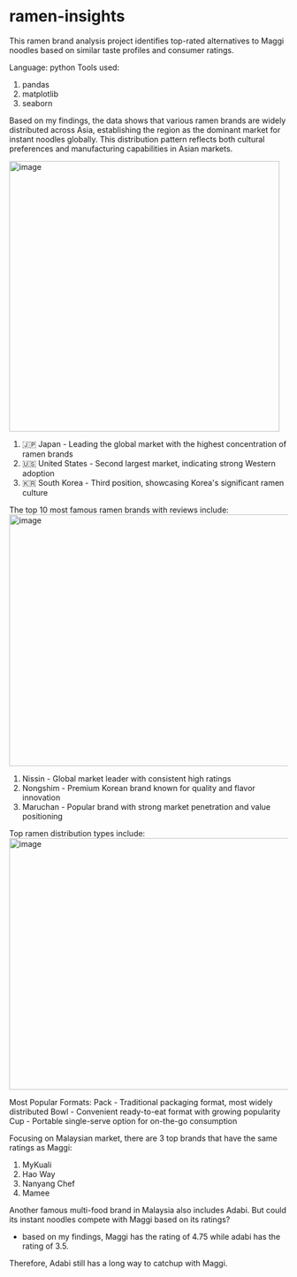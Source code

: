 # ramen-insights
This ramen brand analysis project identifies top-rated alternatives to Maggi noodles based on similar taste profiles and consumer ratings.

Language: python
Tools used:
1. pandas
2. matplotlib
3. seaborn

Based on my findings, the data shows that various ramen brands are widely distributed across Asia, establishing the region as the dominant market for instant noodles globally. This distribution pattern reflects both cultural preferences and manufacturing capabilities in Asian markets.

<img width="489" height="489" alt="image" src="https://github.com/user-attachments/assets/247f96d8-94dd-4a4c-8de9-028d5f3c7699" />

1. 🇯🇵 Japan - Leading the global market with the highest concentration of ramen brands
2. 🇺🇸 United States - Second largest market, indicating strong Western adoption
3. 🇰🇷 South Korea - Third position, showcasing Korea's significant ramen culture

The top 10 most famous ramen brands with reviews include:
<img width="668" height="455" alt="image" src="https://github.com/user-attachments/assets/97479f11-45ca-4552-8440-99fd15294da0" />

1. Nissin - Global market leader with consistent high ratings
2. Nongshim - Premium Korean brand known for quality and flavor innovation
3. Maruchan - Popular brand with strong market penetration and value positioning

Top ramen distribution types include:
<img width="593" height="455" alt="image" src="https://github.com/user-attachments/assets/593b9ee2-9447-4aed-9620-6f73ad0d1c1a" />

Most Popular Formats:
Pack - Traditional packaging format, most widely distributed
Bowl - Convenient ready-to-eat format with growing popularity
Cup - Portable single-serve option for on-the-go consumption

Focusing on Malaysian market, there are 3 top brands that have the same ratings as Maggi:
1. MyKuali
2. Hao Way
3. Nanyang Chef
4. Mamee

Another famous multi-food brand in Malaysia also includes Adabi. But could its instant noodles compete with Maggi based on its ratings?
- based on my findings, Maggi has the rating of  4.75 while adabi has the rating of  3.5.

Therefore, Adabi still has a long way to catchup with Maggi.


